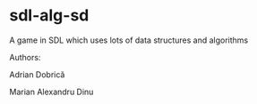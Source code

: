 sdl-alg-sd
==========

A game in SDL which uses lots of data structures and algorithms

Authors:  

  Adrian Dobrică 
  
  Marian Alexandru Dinu